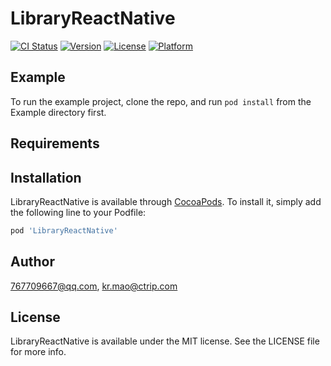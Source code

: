 # LibraryReactNative

[![CI Status](https://img.shields.io/travis/767709667@qq.com/LibraryReactNative.svg?style=flat)](https://travis-ci.org/767709667@qq.com/LibraryReactNative)
[![Version](https://img.shields.io/cocoapods/v/LibraryReactNative.svg?style=flat)](https://cocoapods.org/pods/LibraryReactNative)
[![License](https://img.shields.io/cocoapods/l/LibraryReactNative.svg?style=flat)](https://cocoapods.org/pods/LibraryReactNative)
[![Platform](https://img.shields.io/cocoapods/p/LibraryReactNative.svg?style=flat)](https://cocoapods.org/pods/LibraryReactNative)

## Example

To run the example project, clone the repo, and run `pod install` from the Example directory first.

## Requirements

## Installation

LibraryReactNative is available through [CocoaPods](https://cocoapods.org). To install
it, simply add the following line to your Podfile:

```ruby
pod 'LibraryReactNative'
```

## Author

767709667@qq.com, kr.mao@ctrip.com

## License

LibraryReactNative is available under the MIT license. See the LICENSE file for more info.
